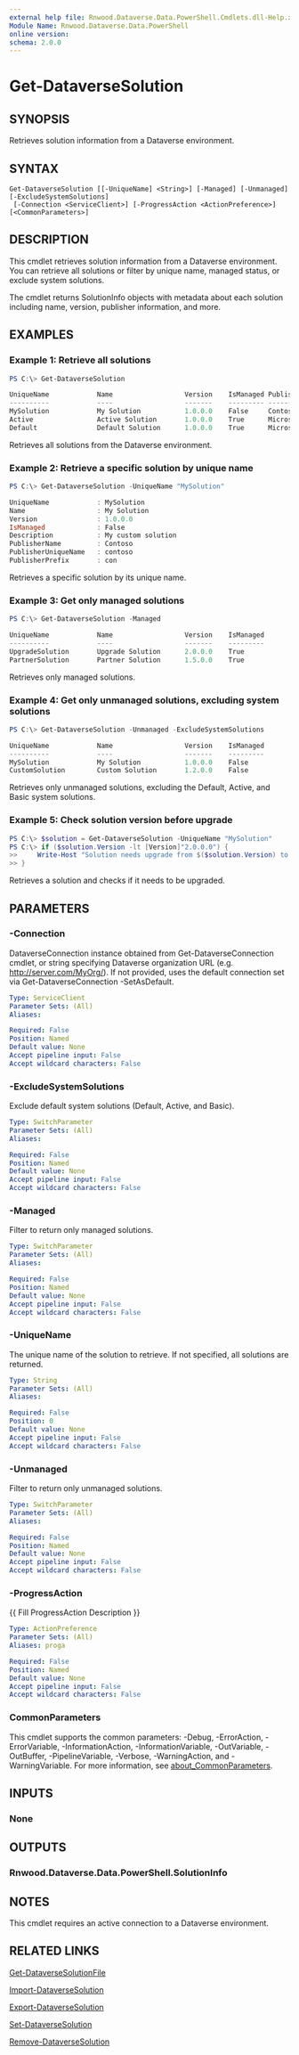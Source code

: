 ```yaml
---
external help file: Rnwood.Dataverse.Data.PowerShell.Cmdlets.dll-Help.xml
Module Name: Rnwood.Dataverse.Data.PowerShell
online version:
schema: 2.0.0
---
```


# Get-DataverseSolution

## SYNOPSIS
Retrieves solution information from a Dataverse environment.

## SYNTAX

```
Get-DataverseSolution [[-UniqueName] <String>] [-Managed] [-Unmanaged] [-ExcludeSystemSolutions]
 [-Connection <ServiceClient>] [-ProgressAction <ActionPreference>] [<CommonParameters>]
```

## DESCRIPTION

This cmdlet retrieves solution information from a Dataverse environment. You can retrieve all solutions or filter by unique name, managed status, or exclude system solutions.

The cmdlet returns SolutionInfo objects with metadata about each solution including name, version, publisher information, and more.

## EXAMPLES

### Example 1: Retrieve all solutions
```powershell
PS C:\> Get-DataverseSolution

UniqueName            Name                  Version    IsManaged PublisherName
----------            ----                  -------    --------- -------------
MySolution            My Solution           1.0.0.0    False     Contoso
Active                Active Solution       1.0.0.0    True      Microsoft
Default               Default Solution      1.0.0.0    True      Microsoft
```

Retrieves all solutions from the Dataverse environment.

### Example 2: Retrieve a specific solution by unique name
```powershell
PS C:\> Get-DataverseSolution -UniqueName "MySolution"

UniqueName            : MySolution
Name                  : My Solution
Version               : 1.0.0.0
IsManaged             : False
Description           : My custom solution
PublisherName         : Contoso
PublisherUniqueName   : contoso
PublisherPrefix       : con
```

Retrieves a specific solution by its unique name.

### Example 3: Get only managed solutions
```powershell
PS C:\> Get-DataverseSolution -Managed

UniqueName            Name                  Version    IsManaged
----------            ----                  -------    ---------
UpgradeSolution       Upgrade Solution      2.0.0.0    True
PartnerSolution       Partner Solution      1.5.0.0    True
```

Retrieves only managed solutions.

### Example 4: Get only unmanaged solutions, excluding system solutions
```powershell
PS C:\> Get-DataverseSolution -Unmanaged -ExcludeSystemSolutions

UniqueName            Name                  Version    IsManaged
----------            ----                  -------    ---------
MySolution            My Solution           1.0.0.0    False
CustomSolution        Custom Solution       1.2.0.0    False
```

Retrieves only unmanaged solutions, excluding the Default, Active, and Basic system solutions.

### Example 5: Check solution version before upgrade
```powershell
PS C:\> $solution = Get-DataverseSolution -UniqueName "MySolution"
PS C:\> if ($solution.Version -lt [Version]"2.0.0.0") {
>>     Write-Host "Solution needs upgrade from $($solution.Version) to 2.0.0.0"
>> }
```

Retrieves a solution and checks if it needs to be upgraded.

## PARAMETERS

### -Connection
DataverseConnection instance obtained from Get-DataverseConnection cmdlet, or string specifying Dataverse organization URL (e.g. http://server.com/MyOrg/). If not provided, uses the default connection set via Get-DataverseConnection -SetAsDefault.

```yaml
Type: ServiceClient
Parameter Sets: (All)
Aliases:

Required: False
Position: Named
Default value: None
Accept pipeline input: False
Accept wildcard characters: False
```

### -ExcludeSystemSolutions
Exclude default system solutions (Default, Active, and Basic).

```yaml
Type: SwitchParameter
Parameter Sets: (All)
Aliases:

Required: False
Position: Named
Default value: None
Accept pipeline input: False
Accept wildcard characters: False
```

### -Managed
Filter to return only managed solutions.

```yaml
Type: SwitchParameter
Parameter Sets: (All)
Aliases:

Required: False
Position: Named
Default value: None
Accept pipeline input: False
Accept wildcard characters: False
```

### -UniqueName
The unique name of the solution to retrieve. If not specified, all solutions are returned.

```yaml
Type: String
Parameter Sets: (All)
Aliases:

Required: False
Position: 0
Default value: None
Accept pipeline input: False
Accept wildcard characters: False
```

### -Unmanaged
Filter to return only unmanaged solutions.

```yaml
Type: SwitchParameter
Parameter Sets: (All)
Aliases:

Required: False
Position: Named
Default value: None
Accept pipeline input: False
Accept wildcard characters: False
```

### -ProgressAction
{{ Fill ProgressAction Description }}

```yaml
Type: ActionPreference
Parameter Sets: (All)
Aliases: proga

Required: False
Position: Named
Default value: None
Accept pipeline input: False
Accept wildcard characters: False
```

### CommonParameters
This cmdlet supports the common parameters: -Debug, -ErrorAction, -ErrorVariable, -InformationAction, -InformationVariable, -OutVariable, -OutBuffer, -PipelineVariable, -Verbose, -WarningAction, and -WarningVariable. For more information, see [about_CommonParameters](http://go.microsoft.com/fwlink/?LinkID=113216).

## INPUTS

### None

## OUTPUTS

### Rnwood.Dataverse.Data.PowerShell.SolutionInfo

## NOTES

This cmdlet requires an active connection to a Dataverse environment.

## RELATED LINKS

[Get-DataverseSolutionFile](Get-DataverseSolutionFile.md)

[Import-DataverseSolution](Import-DataverseSolution.md)

[Export-DataverseSolution](Export-DataverseSolution.md)

[Set-DataverseSolution](Set-DataverseSolution.md)

[Remove-DataverseSolution](Remove-DataverseSolution.md)
